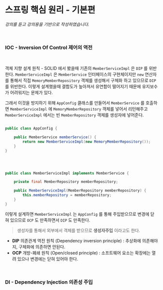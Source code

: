 # 스프링 핵심 원리 - 기본편
_강의를 듣고 강의용을 기반으로 작성하였습니다._

<br>

### IOC - Inversion Of Control 제어의 역전

<br>

객체 지향 설계 원칙 - SOLID 에서 봤을때 기존의 `MemberServiceImpl` 은 `DIP` 를 위반한다. `MemberServiceImpl` 은 `MemberService` 
인터페이스의 구현체이지만 `new` 연산자를 통해서 직접 `MemoryMemberRepository` 객체를 생성해서 구체화 하고 있으므로 `DIP` 를 위반한다. 이렇게 
설계했을때 결합도가 높아져서 유연함이 떨어지기 때문에 유지보수가 어려워지는 문제가 있다.   

그래서 이것을 방지하기 위해 `AppConfig` 클래스를 만들어서 `MemberService` 를 호출하면 `MemberServiceImpl` 에 `MemoryMemberRepository`
객체를 넣어서 리턴해주고 `MemberServiceImpl` 에서는 빈 `MemberRepository` 객체를 생성자에 넣어준다.

````java

public class AppConfig {

    public MemberService memberService() {
        return new MemberServiceImpl(new MemoryMemberRepository());
    }
}

````

<br>

```java

public class MemberServiceImpl implements MemberService {

    private final MemberRepository memberRepository;

    public MemberServiceImpl(MemberRepository memberRepository) {
        this.memberRepository = memberRepository;
    }
}

```

이렇게 설계하면 `MemberServiceImpl` 는 `AppConfig` 를 통해 주입받으므로 변경에 닫혀 있으므로 `OCP` 도 만족하면서 `DIP` 도 만족한다.
> 생성자를 통해서 외부에서 객체를 받으므로 **생성자주입** 이라고도 한다.

- **DIP** 의존관계 역전 원칙 (Dependency inversion principle) : 추상화에 의존해야지, 구체화에 의존하면 안된다.
- **OCP** 개방-폐쇄 원칙 (Open/closed principle) : 소프트웨어 요소는 확장에는 열려 있으나 변경에는 닫혀 있어야 한다.




<br>

### DI - Dependency Injection 의존성 주입


<br>

